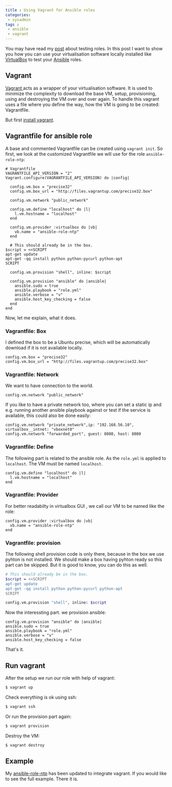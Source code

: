 ```yaml
---
title : Using Vagrant for Ansible roles
categories:
 - sysadmin
tags :
 - ansible
 - vagrant
---
```


You may have read my [post](/blog/2014/01/01/test-ansible-roles-with-travis-ci) about testing roles. In this post I want to show you how you can use your virtualisation software locally installed like [VirtualBox](https://www.virtualbox.org) to test your [Ansible](http://www.ansibleworks.com) roles.

## Vagrant

[Vagrant ](http://www.vagrantup.com) acts as a wrapper of your virtualisation software. It is used to minimize the complexity to download the base VM, setup, provisioning, using and destroying the VM over and over again. To handle this vagrant uses a file where you define the way, how the VM is going to be created: Vagrantfile.

But first [install vagrant](http://www.vagrantup.com/downloads.html).


## Vagrantfile for ansible role

A base and commented Vagrantfile can be created using `vagrant init`. So first, we look at the customized Vagrantfile we will use for the role `ansible-role-ntp`:

~~~
# Vagrantfile
VAGRANTFILE_API_VERSION = "2"
Vagrant.configure(VAGRANTFILE_API_VERSION) do |config|

  config.vm.box = "precise32"
  config.vm.box_url = "http://files.vagrantup.com/precise32.box"

  config.vm.network "public_network"

  config.vm.define "localhost" do |l|
    l.vm.hostname = "localhost"
  end

  config.vm.provider :virtualbox do |vb|
    vb.name = "ansible-role-ntp"
  end

  # This should already be in the box.
$script = <<SCRIPT
apt-get update
apt-get -qq install python python-pycurl python-apt
SCRIPT

  config.vm.provision "shell", inline: $script

  config.vm.provision "ansible" do |ansible|
    ansible.sudo = true
    ansible.playbook = "role.yml"
    ansible.verbose = "v"
    ansible.host_key_checking = false
  end
end
~~~

Now, let me explain, what it does.

### Vagrantfile: Box

I defined the box to be a Ubuntu precise, which will be automatically download if it is not available locally.

~~~
config.vm.box = "precise32"
config.vm.box_url = "http://files.vagrantup.com/precise32.box"
~~~

### Vagrantfile: Network

We want to have connection to the world.

~~~
config.vm.network "public_network"
~~~

If you like to have a private network too, where you can set a static ip and e.g. running another ansible playbook against or test if the service is available, this could also be done easily:

~~~
config.vm.network "private_network",ip: "192.168.56.10", virtualbox__intnet: "vboxnet0"
config.vm.network "forwarded_port", guest: 8080, host: 8080
~~~

### Vagrantfile: Define

The following part is related to the ansible role. As the `role.yml` is applied to `localhost`. The VM must be named `localhost`.

~~~
config.vm.define "localhost" do |l|
  l.vm.hostname = "localhost"
end
~~~


### Vagrantfile: Provider

For better readabilty in virtualbox GUI , we call our VM to be named like the role:

~~~
config.vm.provider :virtualbox do |vb|
  vb.name = "ansible-role-ntp"
end
~~~

### Vagrantfile: provision

The following shell provision code is only there, because in the box we use pyhton is not installed. We should make a box having pyhton ready so this part can be skipped. But it is good to know, you can do this as well.

~~~bash
# This should already be in the box.
$script = <<SCRIPT
apt-get update
apt-get -qq install python python-pycurl python-apt
SCRIPT

config.vm.provision "shell", inline: $script
~~~

Now the interessting part. we provision ansible:

~~~
config.vm.provision "ansible" do |ansible|
ansible.sudo = true
ansible.playbook = "role.yml"
ansible.verbose = "v"
ansible.host_key_checking = false
~~~

That's it.

## Run vagrant

After the setup we run our role with help of vagrant:

~~~bash
$ vagrant up
~~~

Check everything is ok using ssh:

~~~bash
$ vagrant ssh
~~~

Or run the provision part again:

~~~bash
$ vagrant provision
~~~

Destroy the VM:

~~~bash
$ vagrant destroy
~~~

## Example

My [ansible-role-ntp](https://github.com/resmo/ansible-role-ntp) has been updated to integrate vagrant. If you would like to see the full example. There it is.
